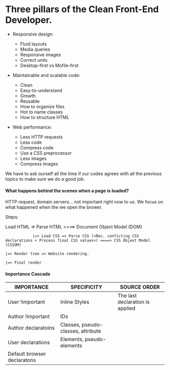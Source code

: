 # Three pillars of the Clean Front-End Developer.

- Responsive design:
    - Fluid layouts
    - Media queries
    - Responsive images
    - Correct units
    - Desktop-first vs Mofile-first

- Maintainable and scalable code:
    - Clean
    - Easy-to-understand
    - Growth
    - Reusable
    - How to organize files
    - Hot to name classes
    - How to structure HTML

- Web performance:
    - Less HTTP requests
    - Less code
    - Compress code
    - Use a CSS preprocessor
    - Less images
    - Compress images

We have to ask ourself all the time if our codes agrees with all the previous topics to make sure we do a good job.


#### What happens behind the scenes when a page is loaded?

HTTP request, domain servers... not important right now to us. We focus on what happened when the we open the brower.

Steps:

Load HTML => Parse HTML ====> Document Objext Model (DOM)

                |=> Load CSS => Parse CSS (>Rec. conficting CSS declarations + Process final CSS values<) ====> CSS Objext Model (CSSOM)
                                                                                                                        |=> Render tree => Website rendering.
                                                                                                                                            |=> Final render

#### Importance Cascade

| IMPORTANCE | SPECIFICITY | SOURCE ORDER |
|------------|-------------|--------------|
| User !important | Inline Styles | The last declaration is applied |
| Author !important | IDs | |
| Author declaratoins | Classes, pseudo-classes, attribute | |
| User declarations | Elements, pseudo-elements | |
| Default browser declaratons | | |


